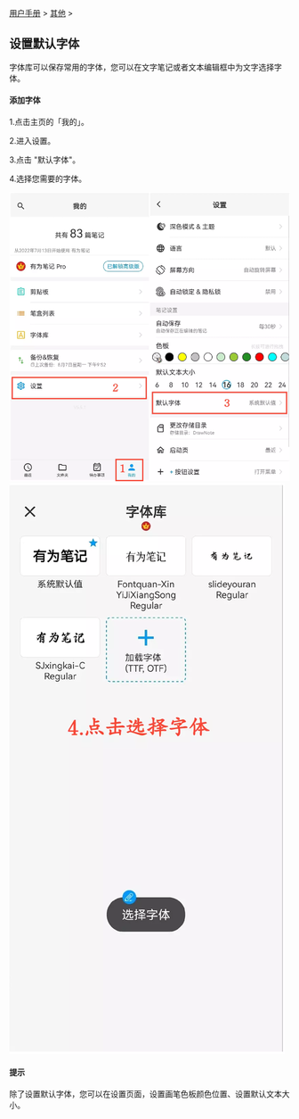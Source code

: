 [用户手册](/dragonnest/drawnote/manual) > [其他](/dragonnest/drawnote/manual/other) >

设置默认字体
---
字体库可以保存常用的字体，您可以在文字笔记或者文本编辑框中为文字选择字体。

#### 添加字体
1.点击主页的「我的」。

2.进入设置。

3.点击 "默认字体"。

4.选择您需要的字体。


![](imgs/set_default_font1.png)
![](imgs/set_default_font2.png)

#### 提示
除了设置默认字体，您可以在设置页面，设置画笔色板颜色位置、设置默认文本大小。